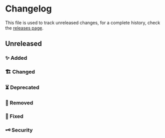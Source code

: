 # Changelog

This file is used to track unreleased changes, for a complete history, check the [releases page](https://github.com/carbonrelay/konjure/releases).

## Unreleased

### ✨ Added

### 🏗 Changed

### ⏳ Deprecated

### 🛑 Removed

### 🐛 Fixed

### 🗝 Security
